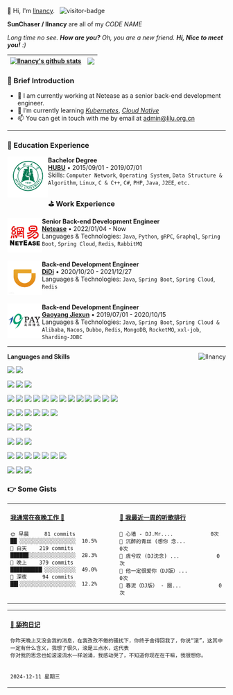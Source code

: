 <p>
    👋 Hi, I'm <a href="https://lilu.org.cn" target="_blank">llnancy</a>.
    &nbsp;&nbsp;<img src="https://visitor-badge.laobi.icu/badge?page_id=llnancy.readme" alt="visitor-badge" />
</p>

<p><b> SunChaser / llnancy</b> are all of my <em>CODE NAME</em></p>

<em>Long time no see. <b>How are you?</b> Oh, you are a new friend. <b>Hi, Nice to meet you!</b> :)</em>

| <a href="https://github.com/llnancy"><img align="center" src="https://github-readme-stats.vercel.app/api?username=llnancy&count_private=true&show_icons=true&icon_color=9370DB&text_color=9370DB&bg_color=ffffff&hide_border=true&hide_title=true&locale=en" alt="llnancy's github stats" /></a> | <a href="https://github.com/llnancy"><img align="center" src="https://github-readme-stats.vercel.app/api/top-langs/?username=llnancy&layout=compact&theme=buefy&hide_border=true&locale=en&card_width=420" /></a> |
|-----------------------------------------------------------------------------------------------------------------------------------------------------------------------------------------------------------------------------------------------------------------------------------------------------------------------|---------------------------------------------------------------------------------------------------------------------------------------------------------------------------------------------------------------------------------|

### 🤡 Brief Introduction

- 🎈 I am currently working at Netease as a senior back-end development engineer.
- 🌱 I’m currently learning [*Kubernetes*](https://kubernetes.io/), [*Cloud Native*](https://www.cncf.io/)
- 📫 You can get in touch with me by email at [admin@lilu.org.cn](mailto:admin@lilu.org.cn)

---

### 📗 Education Experience

[<img align="left" height="94px" width="94px" alt="HUBU" src="./assets/hubu.png"/>](https://www.hubu.edu.cn)

**Bachelor Degree** \
[**HUBU**](https://www.hubu.edu.cn) • 2015/09/01 - 2019/07/01 \
Skills: `Computer Network`, `Operating System`, `Data Structure & Algorithm`, `Linux`, `C & C++`, `C#`, `PHP`, `Java`, `J2EE`, `etc.`

### ⛳ Work Experience

[<img align="left" height="80px" width="80px" alt="Netease" src="./assets/netease.png" />](https://www.163.com)

**Senior Back-end Development Engineer** \
[**Netease**](https://www.163.com) • 2022/01/04 - Now \
Languages & Technologies: `Java`, `Python`, `gRPC`, `Graphql`, `Spring Boot`, `Spring Cloud`, `Redis`, `RabbitMQ` \
<br />

[<img align="left" height="80px" width="80px" alt="DiDi" src="./assets/didi.png" />](https://www.didiglobal.com)

**Back-end Development Engineer** \
[**DiDi**](https://www.didiglobal.com) • 2020/10/20 - 2021/12/27 \
Languages & Technologies: `Java`, `Spring Boot`, `Spring Cloud`, `Redis` \
<br />

[<img align="left" height="80px" width="80px" alt="GaoYang" src="./assets/gaoyang.png" />](http://www.19pay.com.cn)

**Back-end Development Engineer** \
[**Gaoyang Jiexun**](http://www.19pay.com.cn) • 2019/07/01 - 2020/10/15 \
Languages & Technologies: `Java`, `Spring Boot`, `Spring Cloud & Alibaba`, `Nacos`, `Dubbo`, `Redis`, `MongoDB`, `RocketMQ`, `xxl-job`, `Sharding-JDBC`

---
<img align="right" height="160" src="https://count.getloli.com/get/@llnancy" alt="llnancy" />

**Languages and Skills**

[![](https://img.shields.io/badge/macOS-Big%20Sur-292e33?style=flat-square&logo=apple&logoColor=ffffff)](https://www.apple.com/macos/big-sur/)
[![](https://img.shields.io/badge/iPhone-13-999999?style=flat-square&logo=apple&logoColor=ffffff)](https://www.apple.com/)

[![](https://img.shields.io/badge/IDE-Visual%20Studio%20Code-blue?style=flat-square&logo=visual-studio-code&logoColor=ffffff)](https://code.visualstudio.com/)
[![](https://img.shields.io/badge/IDE-IntelliJ%20IDEA-000000?style=flat-square&logo=IntelliJ%20IDEA&logoColor=ffffff)]([https://www.jetbrains.com/zh-cn/idea/)
[![](https://img.shields.io/badge/Google%20Chrome-4285F4?style=flat-square&logo=Google%20Chrome&logoColor=ffffff)]([https://www.google.com/intl/zh-CN/chrome/)

[![](https://img.shields.io/badge/-HTML5-E34F26?style=flat-square&logo=html5&logoColor=white)](https://html.spec.whatwg.org/)
[![](https://img.shields.io/badge/-CSS3-1572B6?style=flat-square&logo=css3&logoColor=white)](https://www.w3.org/Style/CSS/)
[![](https://img.shields.io/badge/-JavaScript-F7DF1E?style=flat-square&logo=JavaScript&logoColor=white)](https://www.javascript.com/)
[![](https://img.shields.io/badge/-TypeScript-007acc?style=flat-square&logo=typescript&logoColor=white)](https://www.typescriptlang.org/)
[![](https://img.shields.io/badge/-Node.js-339933?style=flat-square&logo=Node.js&logoColor=ffffff)](https://nodejs.org/zh-cn/)
[![](https://img.shields.io/badge/-Vue.js-4fc08d?style=flat-square&logo=vue.js&logoColor=ffffff)](https://vuejs.org/)
[![](https://img.shields.io/badge/-React-61dafb?style=flat-square&logo=react&logoColor=ffffff)](https://reactjs.org/)
[![](https://img.shields.io/badge/-Less-1d365d?style=flat-square&logo=less&logoColor=ffffff)](https://lesscss.org/)
[![](https://img.shields.io/badge/-Stylus-ff6347?style=flat-square&logo=stylus&logoColor=ffffff)](https://stylus-lang.com/)
[![](https://img.shields.io/badge/-Webpack-8dd6f9?style=flat-square&logo=webpack&logoColor=white)](https://webpack.js.org/)
[![](https://img.shields.io/badge/-NPM-cb3837?style=flat-square&logo=npm&logoColor=white)](https://npmjs.com/)
[![](https://img.shields.io/badge/-Yarn-2c8ebb?style=flat-square&logo=yarn&logoColor=ffffff)](https://yarnpkg.com/)
[![](https://img.shields.io/badge/-gulp-CF4647?style=flat-square&logo=gulp&logoColor=ffffff)](https://www.gulpjs.com.cn/)

[![](https://img.shields.io/badge/-Java-6DB33F?style=flat-square&logo=Java&logoColor=ffffff)](https://www.java.com/zh-CN/)
[![](https://img.shields.io/badge/-Spring-6DB33F?style=flat-square&logo=Spring&logoColor=ffffff)](https://spring.io/projects/spring-framework)
[![](https://img.shields.io/badge/-Spring%20Boot-6DB33F?style=flat-square&logo=Spring%20Boot&logoColor=ffffff)](https://spring.io/projects/spring-boot)
[![](https://img.shields.io/badge/-GraphQL-E10098?style=flat-square&logo=GraphQL&logoColor=ffffff)](https://graphql.org/)
[![](https://img.shields.io/badge/-Apache%20Maven-C71A36?style=flat-square&logo=Apache%20Maven&logoColor=ffffff)](https://maven.apache.org/)
[![](https://img.shields.io/badge/-Apache%20Tomcat-F8DC75?style=flat-square&logo=Apache%20Tomcat&logoColor=ffffff)](https://tomcat.apache.org/)

[![](https://img.shields.io/badge/-MySQL-4479A1?style=flat-square&logo=MySQL&logoColor=ffffff)](https://www.mysql.com/cn/)
[![](https://img.shields.io/badge/-MongoDB-47a248?style=flat-square&logo=mongodb&logoColor=ffffff)](https://www.mongodb.com/)
[![](https://img.shields.io/badge/-Redis-DC382D?style=flat-square&logo=Redis&logoColor=ffffff)](https://redis.io/)

[![](https://img.shields.io/badge/-RabbitMQ-FF6600?style=flat-square&logo=RabbitMQ&logoColor=ffffff)](https://www.rabbitmq.com/)
[![](https://img.shields.io/badge/-Apache%20RocketMQ-D77310?style=flat-square&logo=Apache%20RocketMQ&logoColor=ffffff)](https://rocketmq.apache.org/)
[![](https://img.shields.io/badge/-etcd-419EDA?style=flat-square&logo=etcd&logoColor=ffffff)](https://etcd.io/)

[![](https://img.shields.io/badge/-Linux-fcc624?style=flat-square&logo=linux&logoColor=white)](https://www.linuxfoundation.org/)
[![](https://img.shields.io/badge/-Bash-4EAA25?style=flat-square&logo=GNU%20Bash&logoColor=ffffff)](https://www.gnu.org/software/bash/)
[![](https://img.shields.io/badge/-Nginx-269539?style=flat-square&logo=nginx&logoColor=ffffff)](https://nginx.org/)
[![](https://img.shields.io/badge/-Docker-2496ED?style=flat-square&logo=docker&logoColor=ffffff)](https://www.docker.com/)
[![](https://img.shields.io/badge/-Kubernetes-326CE5?style=flat-square&logo=Kubernetes&logoColor=ffffff)](https://kubernetes.io/)
[![](https://img.shields.io/badge/-Serverless-fd5750?style=flat-square&logo=serverless&logoColor=ffffff)](https://www.serverless.com/)
[![](https://img.shields.io/badge/-CNCF-231F20?style=flat-square&logo=CNCF&logoColor=ffffff)](https://www.cncf.io/)

[![](https://img.shields.io/badge/-Markdown-000000?style=flat-square&logo=Markdown&logoColor=ffffff)](https://www.markdownguide.org/)
[![](https://img.shields.io/badge/-Hexo-0E83CD?style=flat-square&logo=Hexo&logoColor=ffffff)](https://hexo.io/zh-cn/)
[![](https://img.shields.io/badge/-LeetCode-FFA116?style=flat-square&logo=LeetCode&logoColor=ffffff)](https://leetcode.cn/)

<!-- 动态打字效果 -->
<!-- <h1 align="center">
    <a href="https://github.com/llnancy">
        <img src="https://readme-typing-svg.herokuapp.com?color=9370DB&lines=保持初心，即使笨手笨脚，也会走的很远。;笨鸟先飞&center=true&size=23&width=1000" alt="保持初心，即使笨手笨脚，也会走的很远。" />
    </a>
</h1> -->

<!-- 贪吃蛇代码贡献图 -->
<!--
<div align="center">
    <img src="./assets/github-contribution-grid-snake.svg" alt="github-contribution-grid-snake" />
</div>
-->

<!--
⬇️**点击下方图片留言**⬇️

<a href="https://chat.getloli.com/room/@llnancy.github?title=llnancy的Github留言板" target="_blank">![](https://chat.getloli.com/room/@llnancy.github/svg?width=620&height=140&limit=20&theme=light&title=llnancy@github:%20~&fontSize=13)</a>
-->

### 👉 Some Gists

<table>
<tr>
<td valign="top" width="50%">

<!-- productive-box start -->
#### <a href="https://gist.github.com/f5eada56197da823b4cac1050a267745" target="_blank">我通常在夜晚工作 🦉</a>
```text
🌞 早晨     81 commits  ██▏░░░░░░░░░░░░░░░░░░  10.5%
🌆 白天    219 commits  █████▉░░░░░░░░░░░░░░░  28.3%
🌃 晚上    379 commits  ██████████▎░░░░░░░░░░  49.0%
🌙 深夜     94 commits  ██▌░░░░░░░░░░░░░░░░░░  12.2%
```
<!-- productive-box end -->

</td>
<td valign="top" width="50%">

<!-- netease-music-box start -->
#### <a href="https://gist.github.com/475826c54f1a5cd2037aa96c604043c0" target="_blank">🎵 我最近一周的听歌排行</a>
```text
🥇 心墙 - DJ.Mr....			0次    
🥈 沉醉的青丝 (想你 念...			0次    
🥉 虞兮叹 (DJ沈念) ...			0次    
🏅 他一定很爱你（DJ版）...			0次    
🏅 春泥（DJ版） - 圈...			0次    
```

<!-- netease-music-box end -->

</td>
</tr>
</table>

<table>
<tr>
<td colspan="2">

<!-- dog-box start -->
#### <a href="https://gist.github.com/e85d2e5765110be1d8cfe57f2557a130" target="_blank">🐶 舔狗日记</a>
```text
你昨天晚上又没会我的消息，在我孜孜不倦的骚扰下，你终于舍得回我了，你说“滚”，这其中一定有什么含义，我想了很久，滚是三点水，这代表
你对我的思念也如滚滚流水一样汹涌，我感动哭了，不知道你现在在干嘛，我很想你。

                                                                                            2024-12-11 星期三
```
<!-- dog-box end -->

</td>
</tr>
</table>
